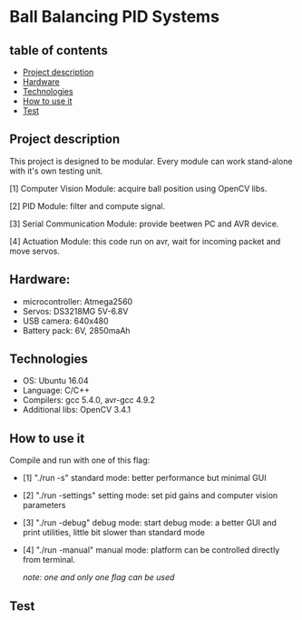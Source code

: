 # Ball Balancing PID Systems

## table of contents
* [Project description](#project-description)
* [Hardware](#hardware)
* [Technologies](#technologies)
* [How to use it](#how-to-use-it)
* [Test](#test)

## Project description
This project is designed to be modular. Every module can work stand-alone with it's own testing unit.

[1] Computer Vision Module: acquire ball position using OpenCV libs.

[2] PID Module: filter and compute signal.

[3] Serial Communication Module: provide beetwen PC and AVR device.

[4] Actuation Module: this code run on avr, wait for incoming packet and move servos.

## Hardware:
* microcontroller: Atmega2560
* Servos: DS3218MG 5V-6.8V
* USB camera: 640x480
* Battery pack: 6V, 2850maAh

## Technologies
* OS: Ubuntu 16.04
* Language: C/C++
* Compilers: gcc 5.4.0, avr-gcc 4.9.2
* Additional libs: OpenCV 3.4.1


## How to use it
Compile and run with one of this flag:

* [1] "./run -s"
 	standard mode: better performance but minimal GUI

* [2]	"./run -settings"
	setting mode: set pid gains and computer vision parameters

* [3]	"./run -debug"
  	debug mode: start debug mode: a better GUI and print utilities,
 	little bit slower than standard mode

* [4]	"./run -manual"
  	manual mode: platform can be controlled directly from terminal.

	*note: one and only one flag can be used*

## Test
